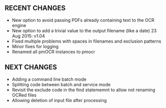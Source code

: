 RECENT CHANGES
--------------

- New option to avoid passing PDFs already containing text to the OCR engine
- New option to add a trivial value to the output filename (like a date)
23 Aug 2015: v1.04
- Fixed multiple problems with spaces in filenames and exclusion patterns
- Minor fixes for logging
- Renamed all pmOCR instances to pmocr

NEXT CHANGES
------------

- Adding a command line batch mode
- Splitting code between batch and service mode
- Revisit the exclude code in the find statememnt to allow not renaming OCRed files
- Allowing deletion of input file after processing

